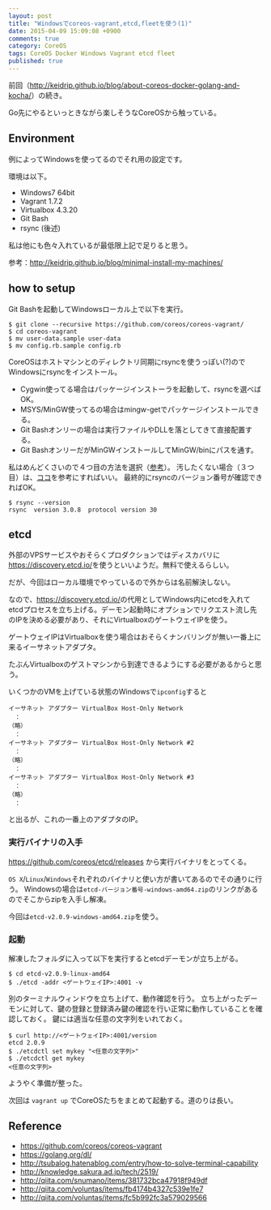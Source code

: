 ```yaml
---
layout: post
title: "Windowsでcoreos-vagrant,etcd,fleetを使う(1)"
date: 2015-04-09 15:09:08 +0900 
comments: true
category: CoreOS
tags: CoreOS Docker Windows Vagrant etcd fleet
published: true
---
```


前回（<http://keidrip.github.io/blog/about-coreos-docker-golang-and-kocha/>）の続き。

Go先にやるといっときながら楽しそうなCoreOSから触っている。

## Environment

例によってWindowsを使ってるのでそれ用の設定です。

環境は以下。

- Windows7 64bit
- Vagrant 1.7.2
- Virtualbox 4.3.20
- Git Bash
- rsync (後述)

私は他にも色々入れているが最低限上記で足りると思う。

参考：<http://keidrip.github.io/blog/minimal-install-my-machines/>

## how to setup

Git Bashを起動してWindowsローカル上で以下を実行。

```
$ git clone --recursive https://github.com/coreos/coreos-vagrant/
$ cd coreos-vagrant
$ mv user-data.sample user-data
$ mv config.rb.sample config.rb
```

CoreOSはホストマシンとのディレクトリ同期にrsyncを使うっぽい(?)のでWindowsにrsyncをインストール。

- Cygwin使ってる場合はパッケージインストーラを起動して、rsyncを選べばOK。
- MSYS/MinGW使ってるの場合はmingw-getでパッケージインストールできる。
- Git Bashオンリーの場合は実行ファイルやDLLを落としてきて直接配置する。
- Git BashオンリーだがMinGWインストールしてMinGW/binにパスを通す。

私はめんどくさいので４つ目の方法を選択（[参考](http://keidrip.github.io/blog/use-mingw-with-git-bash-on-windows/)）。
汚したくない場合（３つ目）は、[ココ](http://hail2u.net/blog/software/install-rsync-to-git-for-windows.html)を参考にすればいい。
最終的にrsyncのバージョン番号が確認できればOK。

```
$ rsync --version
rsync  version 3.0.8  protocol version 30
```

## etcd

外部のVPSサービスやおそらくプロダクションではディスカバリに<https://discovery.etcd.io/>を使うといいようだ。無料で使えるらしい。

だが、今回はローカル環境でやっているので外からは名前解決しない。

なので、<https://discovery.etcd.io/>の代用としてWindows内にetcdを入れてetcdプロセスを立ち上げる。デーモン起動時にオプションでリクエスト流し先のIPを決める必要があり、それにVirtualboxのゲートウェイIPを使う。

ゲートウェイIPはVirtualboxを使う場合はおそらくナンバリングが無い一番上に来るイーサネットアダプタ。

たぶんVirtualboxのゲストマシンから到達できるようにする必要があるからと思う。

いくつかのVMを上げている状態のWindowsで`ipconfig`すると

```
イーサネット アダプター VirtualBox Host-Only Network
　：
（略）
　：
イーサネット アダプター VirtualBox Host-Only Network #2
　：
（略）
　：
イーサネット アダプター VirtualBox Host-Only Network #3
　：
（略）
　：
```

と出るが、これの一番上のアダプタのIP。

### 実行バイナリの入手

<https://github.com/coreos/etcd/releases> から実行バイナリをとってくる。

`OS X`/`Linux`/`Windows`それぞれのバイナリと使い方が書いてあるのでその通りに行う。
Windowsの場合は`etcd-バージョン番号-windows-amd64.zip`のリンクがあるのでそこからzipを入手し解凍。

今回は`etcd-v2.0.9-windows-amd64.zip`を使う。

### 起動

解凍したフォルダに入って以下を実行するとetcdデーモンが立ち上がる。

```
$ cd etcd-v2.0.9-linux-amd64
$ ./etcd -addr <ゲートウェイIP>:4001 -v
```

別のターミナルウィンドウを立ち上げて、動作確認を行う。
立ち上がったデーモンに対して、鍵の登録と登録済み鍵の確認を行い正常に動作していることを確認しておく。
鍵には適当な任意の文字列をいれておく。

```
$ curl http://<ゲートウェイIP>:4001/version
etcd 2.0.9
$ ./etcdctl set mykey "<任意の文字列>"
$ ./etcdctl get mykey
<任意の文字列>
```

ようやく準備が整った。

次回は `vagrant up` でCoreOSたちをまとめて起動する。道のりは長い。


## Reference

- <https://github.com/coreos/coreos-vagrant>
- <https://golang.org/dl/>
- <http://tsubalog.hatenablog.com/entry/how-to-solve-terminal-capability>
- <http://knowledge.sakura.ad.jp/tech/2519/>
- <http://qiita.com/snumano/items/381732bca47918f949df>
- <http://qiita.com/voluntas/items/fb4174b4327c539e1fe7>
- <http://qiita.com/voluntas/items/fc5b992fc3a579029566>



